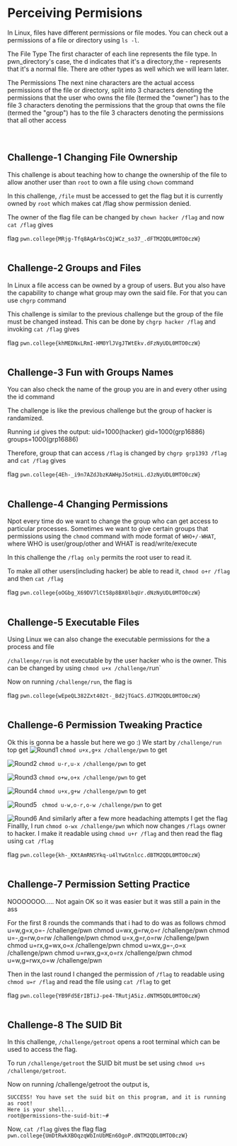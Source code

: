 # Perceiving Permisions
In Linux, files have different permissions or file modes. You can check out a permissions of a file or directory using `ls -l`.

The File Type
    The first character of each line represents the file type. In pwn_directory's case, the d indicates that it's a directory,the - represents that it's a normal file. There are other types as well which we will learn later.

The Permissions
    The next nine characters are the actual access permissions of the file or directory, split into
     3 characters denoting the permissions that the user who owns the file (termed the "owner") has to the file
     3 characters denoting the permissions that the group that owns the file (termed the "group") has to the file
     3 characters denoting the permissions that all other access
<br><br><br>

## Challenge-1 Changing File Ownership
This challenge is about teaching how to change the ownership of the file to allow another user than `root` to own a file using `chown` command

In this challenge, `/file` must be accessed to get the flag but it is currently owned by `root` which makes cat /flag show permission denied.

The owner of the flag file can be changed by `chown hacker /flag` and now `cat /flag` gives

flag `pwn.college{MRjg-Tfq8AgArbsCQjWCz_so37_.dFTM2QDL0MTO0czW}`
<br><br>

## Challenge-2 Groups and Files
In Linux a file access can be owned by a group of users. But you also have the capability to change what group may own the said file. For that you can use `chgrp` command

This challenge is similar to the previous challenge but the group of the file must be changed instead. This can be done by `chgrp hacker /flag` and invoking `cat /flag` gives

flag `pwn.college{khMEDNxLRmI-HM0YlJVgJTWtEkv.dFzNyUDL0MTO0czW}`
<br><br>

## Challenge-3 Fun with Groups Names
You can also check  the name of the group you are in and every other using the id command

The challenge is like the previous challenge but the group of hacker is randamized.

Running `id` gives the output:
    uid=1000(hacker) gid=1000(grp16886) groups=1000(grp16886)

Therefore, group that can access `/flag` is changed by `chgrp grp1393 /flag` and  `cat /flag` gives

flag `pwn.college{4Eh-_i9n7AZdJbzKAWHpJ5otHiL.dJzNyUDL0MTO0czW}`
<br><br>

## Challenge-4 Changing Permissions
Npot every time do we want to change the group who can get access to particular processes. Sometimes we want to give certain groups that permissions using the `chmod` command with mode format of `WHO+/-WHAT`, where WHO is user/group/other and WHAT is read/write/execute

In this challenge the `/flag only` permits the root user to read it.

To make all other users(including hacker) be able to read it, `chmod o+r /flag` and then `cat /flag` 

flag `pwn.college{oOGbg_X69DV7lCt58p8BX0lbqUr.dNzNyUDL0MTO0czW}`
<br><br>

## Challenge-5 Executable Files
Using Linux we can also change the executable permissions for the a process and file

`/challenge/run` is not executable by the user hacker who is the owner.
This can be changed by using `chmod u+x /challenge/`run`

Now on running `/challenge/run`, the flag is

flag `pwn.college{wEpeQL382Zxt402t-_Bd2jTGaCS.dJTM2QDL0MTO0czW}`
<br><br>

## Challenge-6 Permission Tweaking Practice
Ok this is gonna be a hassle but here we go :)
We start by `/challenge/run` top get
![Round1](Image_resources/Round0.png)
`chmod u+x,g+x /challenge/pwn` to get

![Round2](Image_resources/Round1.png)
`chmod u-r,u-x /challenge/pwn` to get

![Round3](Image_resources/Round2.png)
`chmod o+w,o+x /challenge/pwn` to get

![Round4](Image_resources/Round3.png)
`chmod u+x,g+w /challenge/pwn` to get

![Round5](Image_resources/Round4.png)
` chmod u-w,o-r,o-w /challenge/pwn` to get

![Round6](Image_resources/Round5.png)
And similarly after a few more headaching attempts I get the flag
Finallly, I run `chmod o-wx /challenge/pwn`  which now changes `/flags` owner to hacker. I make it readable using `chmod u+r /flag` and then read the flag using `cat /flag`

flag `pwn.college{kh-_KKtAmRNSYkq-u4lYwGtnlcc.dBTM2QDL0MTO0czW}`
<br><br>

## Challenge-7 Permission Setting Practice
NOOOOOOO..... Not again
OK so it was easier but it was still a pain in the ass

For the first 8 rounds the commands that i had to do was as follows
    chmod u=w,g=x,o=- /challenge/pwn
    chmod u=wx,g=rw,o=r /challenge/pwn
    chmod u=-,g=rw,o=rw /challenge/pwn
    chmod u=x,g=r,o=rw /challenge/pwn
    chmod u=rx,g=wx,o=x /challenge/pwn
    chmod u=wx,g=-,o=x /challenge/pwn
    chmod u=rwx,g=x,o=rx /challenge/pwn
    chmod u=w,g=rwx,o=w /challenge/pwn

Then in the last round I changed the permission of `/flag` to readable using
`chmod u=r /flag` and read the file using `cat /flag` to get

flag `pwn.college{YB9Fd5ErIBTiJ-pe4-TRutjA5iz.dNTM5QDL0MTO0czW}`
<br><br>

## Challenge-8 The SUID Bit
In this challenge, `/challenge/getroot` opens a root terminal which can be used to access the flag.

To run `/challenge/getroot` the SUID bit must be set using `chmod u+s /challenge/getroot`.

Now on running /challenge/getroot the output is,

    SUCCESS! You have set the suid bit on this program, and it is running as root! 
    Here is your shell...
    root@permissions~the-suid-bit:~#

Now, `cat /flag` gives the flag
flag `pwn.college{UmDtRwkXBOqzqWbInUbMEn6OgoP.dNTM2QDL0MTO0czW}`
<br><br>
